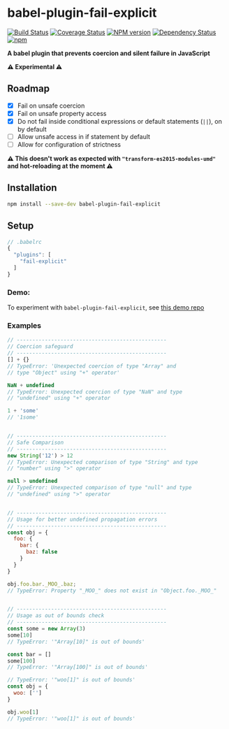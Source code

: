 babel-plugin-fail-explicit
==========================
[![Build Status](https://travis-ci.org/amilajack/babel-plugin-fail-explicit.svg?branch=master&maxAge=2592)](https://travis-ci.org/amilajack/babel-plugin-fail-explicit)
[![Coverage Status](https://coveralls.io/repos/github/amilajack/babel-plugin-fail-explicit/badge.svg?branch=master)](https://coveralls.io/github/amilajack/babel-plugin-fail-explicit?branch=master)
[![NPM version](https://badge.fury.io/js/babel-plugin-fail-explicit.svg?maxAge=2592)](http://badge.fury.io/js/babel-plugin-fail-explicit)
[![Dependency Status](https://img.shields.io/david/amilajack/babel-plugin-fail-explicit.svg?maxAge=2592)](https://david-dm.org/amilajack/babel-plugin-fail-explicit)
[![npm](https://img.shields.io/npm/dm/babel-plugin-fail-explicit.svg?maxAge=2592)](https://npm-stat.com/charts.html?package=babel-plugin-fail-explicit)

**A babel plugin that prevents coercion and silent failure in JavaScript**

**⚠️ Experimental ⚠️**

## Roadmap
- [x] Fail on unsafe coercion
- [x] Fail on unsafe property access
- [x] Do not fail inside conditional expressions or default statements (`||`), on by default
- [ ] Allow unsafe access in if statement by default
- [ ] Allow for configuration of strictness

**⚠️ This doesn't work as expected with `"transform-es2015-modules-umd"` and **hot-reloading** at the moment ⚠️**

## Installation
```bash
npm install --save-dev babel-plugin-fail-explicit
```

## Setup
```js
// .babelrc
{
  "plugins": [
    "fail-explicit"
  ]
}
```

### Demo:
To experiment with `babel-plugin-fail-explicit`, see [this demo repo](https://github.com/amilajack/babel-plugin-fail-explicit-demo)

### Examples
```js
// ------------------------------------------------
// Coercion safeguard
// ------------------------------------------------
[] + {}
// TypeError: 'Unexpected coercion of type "Array" and
// type "Object" using "+" operator'

NaN + undefined
// TypeError: Unexpected coercion of type "NaN" and type
// "undefined" using "+" operator

1 + 'some'
// '1some'


// ------------------------------------------------
// Safe Comparison
// ------------------------------------------------
new String('12') > 12
// TypeError: Unexpected comparison of type "String" and type
// "number" using ">" operator

null > undefined
// TypeError: Unexpected comparison of type "null" and type
// "undefined" using ">" operator


// ------------------------------------------------
// Usage for better undefined propagation errors
// ------------------------------------------------
const obj = {
  foo: {
    bar: {
      baz: false
    }
  }
}

obj.foo.bar._MOO_.baz;
// TypeError: Property "_MOO_" does not exist in "Object.foo._MOO_"


// ------------------------------------------------
// Usage as out of bounds check
// ------------------------------------------------
const some = new Array(3)
some[10]
// TypeError: '"Array[10]" is out of bounds'

const bar = []
some[100]
// TypeError: '"Array[100]" is out of bounds'

// TypeError: '"woo[1]" is out of bounds'
const obj = {
  woo: ['']
}

obj.woo[1]
// TypeError: '"woo[1]" is out of bounds'
```
